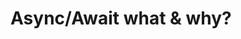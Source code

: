 <!--.slide: class="is-empty" -->
<!--.slide: data-background="./img/clocks.jpg"-->

# Async/Await what & why?
